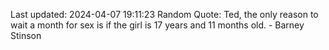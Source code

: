 Last updated: 2024-04-07 19:11:23
Random Quote: Ted, the only reason to wait a month for sex is if the girl is 17 years and 11 months old. - Barney Stinson
